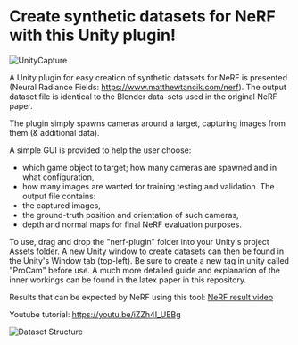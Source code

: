 # Create synthetic datasets for NeRF with this Unity plugin!

![UnityCapture](https://user-images.githubusercontent.com/32450751/148696613-df457232-7c66-43be-a7bb-fe1f0ea95f48.png)

A Unity plugin for easy creation of synthetic datasets for NeRF is presented (Neural Radiance Fields: https://www.matthewtancik.com/nerf). The output dataset file is identical to the Blender data-sets used in the original NeRF paper. 

The plugin simply spawns cameras around a target, capturing images from them (& additional data). 

A simple GUI is provided to help the user choose: 
- which game object to target; how many cameras are spawned and in what configuration,
- how many images are wanted for training testing and validation. 
The output file contains:
- the captured images, 
- the ground-truth position and orientation of such cameras, 
- depth and normal maps for final NeRF evaluation purposes. 

To use, drag and drop the "nerf-plugin" folder into your Unity's project Assets folder. A new Unity window to create datasets can then be found in the Unity's Window tab (top-left). Be sure to create a new tag in unity called "ProCam" before use. A much more detailed guide and explanation of the inner workings can be found in the latex paper in this repository. 

Results that can be expected by NeRF using this tool: [NeRF result video](https://user-images.githubusercontent.com/32450751/134493567-9afd8f72-4be1-47af-a3c8-c2239ce79641.mp4)

Youtube tutorial: https://youtu.be/iZZh4I_UEBg

![Dataset Structure](https://user-images.githubusercontent.com/32450751/148696633-4c8b630e-e9a4-4aec-937e-7df52003a325.png)


